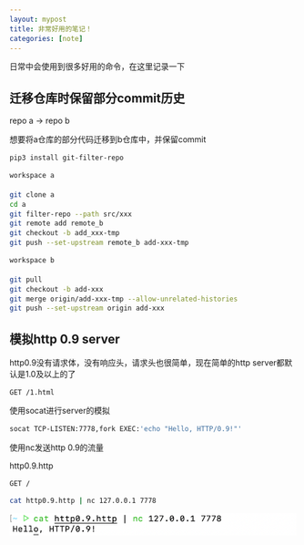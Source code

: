 ```yaml
---
layout: mypost
title: 非常好用的笔记！
categories: [note]
---
```


日常中会使用到很多好用的命令，在这里记录一下

## 迁移仓库时保留部分commit历史
repo a -> repo b

想要将a仓库的部分代码迁移到b仓库中，并保留commit

```bash
pip3 install git-filter-repo
```

```bash
workspace a

git clone a
cd a
git filter-repo --path src/xxx
git remote add remote_b
git checkout -b add_xxx-tmp
git push --set-upstream remote_b add-xxx-tmp
```

```bash
workspace b

git pull
git checkout -b add-xxx
git merge origin/add-xxx-tmp --allow-unrelated-histories
git push --set-upstream origin add-xxx
```
## 模拟http 0.9 server
http0.9没有请求体，没有响应头，请求头也很简单，现在简单的http server都默认是1.0及以上的了

```http
GET /1.html
```

使用socat进行server的模拟
```bash
socat TCP-LISTEN:7778,fork EXEC:'echo "Hello, HTTP/0.9!"'
```

使用nc发送http 0.9的流量

http0.9.http
```
GET /
```

```bash
cat http0.9.http | nc 127.0.0.1 7778
```

![](https://raw.githubusercontent.com/LRainner/Pic/main/img/be944215a9c59ebd1864b39086d8ca11.png)

